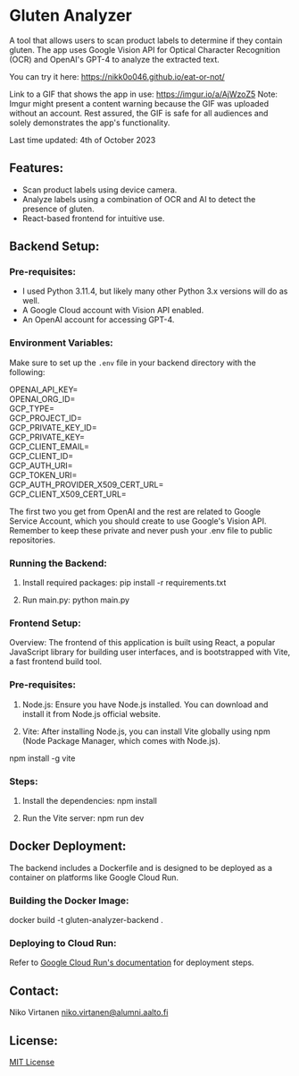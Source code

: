 # Gluten Analyzer

A tool that allows users to scan product labels to determine if they contain gluten. The app uses Google Vision API for Optical Character Recognition (OCR) and OpenAI's GPT-4 to analyze the extracted text.

You can try it here:
https://nikk0o046.github.io/eat-or-not/

Link to a GIF that shows the app in use:
https://imgur.io/a/AjWzoZ5
Note: Imgur might present a content warning because the GIF was uploaded without an account. Rest assured, the GIF is safe for all audiences and solely demonstrates the app's functionality.

Last time updated: 4th of October 2023

## Features:

- Scan product labels using device camera.
- Analyze labels using a combination of OCR and AI to detect the presence of gluten.
- React-based frontend for intuitive use.

## Backend Setup:

### Pre-requisites:

- I used Python 3.11.4, but likely many other Python 3.x versions will do as well.
- A Google Cloud account with Vision API enabled.
- An OpenAI account for accessing GPT-4.

### Environment Variables:

Make sure to set up the `.env` file in your backend directory with the following:

OPENAI_API_KEY=  
OPENAI_ORG_ID=  
GCP_TYPE=  
GCP_PROJECT_ID=  
GCP_PRIVATE_KEY_ID=  
GCP_PRIVATE_KEY=  
GCP_CLIENT_EMAIL=  
GCP_CLIENT_ID=  
GCP_AUTH_URI=  
GCP_TOKEN_URI=  
GCP_AUTH_PROVIDER_X509_CERT_URL=  
GCP_CLIENT_X509_CERT_URL=  

The first two you get from OpenAI and the rest are related to Google Service Account, which you should create to use Google's Vision API. Remember to keep these private and never push your .env file to public repositories.

### Running the Backend:

1. Install required packages:
   pip install -r requirements.txt

2. Run main.py:
   python main.py

### Frontend Setup:

Overview:
The frontend of this application is built using React, a popular JavaScript library for building user interfaces, and is bootstrapped with Vite, a fast frontend build tool.

### Pre-requisites:

1. Node.js: Ensure you have Node.js installed. You can download and install it from Node.js official website.

2. Vite: After installing Node.js, you can install Vite globally using npm (Node Package Manager, which comes with Node.js).

npm install -g vite

### Steps:

1. Install the dependencies:
   npm install

2. Run the Vite server:
   npm run dev

## Docker Deployment:

The backend includes a Dockerfile and is designed to be deployed as a container on platforms like Google Cloud Run.

### Building the Docker Image:

docker build -t gluten-analyzer-backend .

### Deploying to Cloud Run:

Refer to [Google Cloud Run's documentation](https://cloud.google.com/run/docs) for deployment steps.


## Contact:

Niko Virtanen
niko.virtanen@alumni.aalto.fi

## License:

[MIT License](LICENSE)
